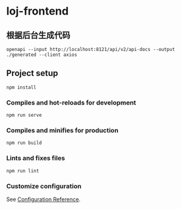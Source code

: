 # loj-frontend

## 根据后台生成代码

```mermaid
openapi --input http://localhost:8121/api/v2/api-docs --output ./generated --client axios
```

## Project setup
```
npm install
```

### Compiles and hot-reloads for development
```
npm run serve
```

### Compiles and minifies for production
```
npm run build
```

### Lints and fixes files
```
npm run lint
```

### Customize configuration
See [Configuration Reference](https://cli.vuejs.org/config/).
